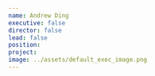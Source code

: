 ```yaml
---
name: Andrew Ding
executive: false
director: false
lead: false
position:  
project:  
image: ../assets/default_exec_image.png
---
```

